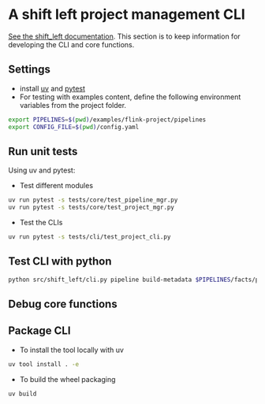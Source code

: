# A shift left project management CLI

[See the shift_left documentation](https://jbcodeforce.github.io/shift_left_utils/). This section is to keep information for developing the CLI and core functions.

## Settings

* install [uv](https://docs.astral.sh/uv) and [pytest](https://docs.pytest.org/en/latest/)
* For testing with examples content, define the following environment variables from the project folder.

```sh
export PIPELINES=$(pwd)/examples/flink-project/pipelines
export CONFIG_FILE=$(pwd)/config.yaml
```

## Run unit tests

Using uv and pytest:

* Test different modules

```sh
uv run pytest -s tests/core/test_pipeline_mgr.py
uv run pytest -s tests/core/test_project_mgr.py
```

* Test the CLIs

```sh
uv run pytest -s tests/cli/test_project_cli.py
```

## Test CLI with python

```sh
python src/shift_left/cli.py pipeline build-metadata $PIPELINES/facts/p1/fct_order $PIPELINES
```

## Debug core functions



## Package CLI

* To install the tool locally with uv

```sh
uv tool install . -e  
```

* To build the wheel packaging

```sh
uv build
```